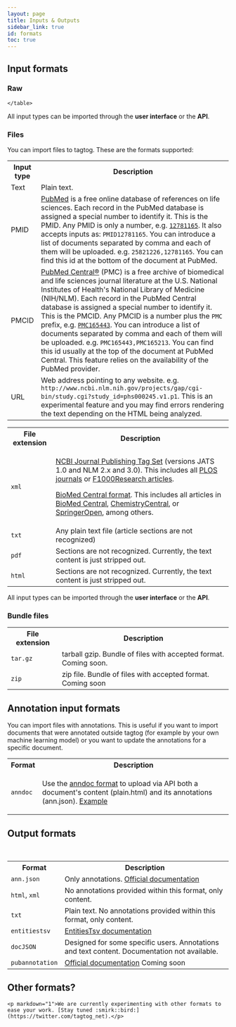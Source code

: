 ```yaml
---
layout: page
title: Inputs & Outputs
sidebar_link: true
id: formats
toc: true
---
```


<div class="page-section">
  <h2>Input formats</h2>
  <div class="two-third-col">
    <h3>Raw</h3>
    <table style="width:100%">
      <tr>
        <th>Input type</th>
        <th>Description</th>
      </tr>
      <tr>
        <td>Text</td>
        <td>Plain text.</td>
      </tr>
      <tr>
        <td>PMID</td>
        <td><a href="https://www.ncbi.nlm.nih.gov/pubmed">PubMed</a> is a free online database of references on life sciences. Each record in the PubMed database is assigned a special number to identify it. This is the PMID. Any PMID is only a number, e.g. <code><a href="https://www.ncbi.nlm.nih.gov/pubmed/12781165">12781165</a></code>. It also accepts inputs as: <code>PMID12781165</code>. You can introduce a list of documents separated by comma and each of them will be uploaded. e.g. <code>25821226,12781165</code>. You can find this id at the bottom of the document at PubMed.</td>
      </tr>
      <tr>
        <td>PMCID</td>
        <td><a href="https://www.ncbi.nlm.nih.gov/pmc/">PubMed Central®</a> (PMC) is a free archive of biomedical and life sciences journal literature at the U.S. National Institutes of Health's National Library of Medicine (NIH/NLM). Each record in the PubMed Central database is assigned a special number to identify it. This is the PMCID. Any PMCID is a number plus the <code>PMC</code> prefix, e.g. <code><a href="https://www.ncbi.nlm.nih.gov/pmc/articles/PMC165443/">PMC165443</a></code>. You can introduce a list of documents separated by comma and each of them will be uploaded. e.g. <code>PMC165443,PMC165213</code>. You can find this id usually at the top of the document at PubMed Central. This feature relies on the availability of the PubMed provider.</td>
      </tr>
      <tr>
        <td>URL</td>
        <td>Web address pointing to any website. e.g. <code>http://www.ncbi.nlm.nih.gov/projects/gap/cgi-bin/study.cgi?study_id=phs000245.v1.p1</code>. This is an experimental feature and you may find errors rendering the text depending on the HTML being analyzed.</td>
      </tr>

    </table>
  </div>
  <div class="one-third-col">
    <div class="message">
      All input types can be imported through the <strong>user interface</strong> or the <strong>API</strong>.
    </div>
  </div>
  <div class="two-third-col">
    <h3>Files</h3>
    <p>You can import files to tagtog. These are the formats supported:</p>
    <table style="width:100%">
      <tr>
        <th>File extension</th>
        <th>Description</th>
      </tr>
      <tr>
        <td><code>xml</code></td>
        <td><p><a href="http://jats.nlm.nih.gov/publishing/">NCBI Journal Publishing Tag Set</a> (versions JATS 1.0 and NLM 2.x and 3.0). This includes all <a href="http://www.plos.org/">PLOS journals</a> or <a href="http://f1000research.com/">F1000Research articles</a>.</p>
            <p><a href="http://www.biomedcentral.com/about/xml">BioMed Central format</a>. This includes all articles in <a href="http://www.biomedcentral.com/">BioMed Central</a>, <a href="http://www.chemistrycentral.com/">ChemistryCentral</a>, or <a href="http://www.springeropen.com/)">SpringerOpen</a>, among others.</p></td>
      </tr>
      <tr>
        <td><code>txt</code></td>
        <td>Any plain text file (article sections are not recognized)</td>
      </tr>
      <tr>
        <td><code>pdf</code></td>
        <td>Sections are not recognized. Currently, the text content is just stripped out.</td>
      </tr>
      <tr>
        <td><code>html</code></td>
        <td>Sections are not recognized. Currently, the text content is just stripped out.</td>
      </tr>
    </table>
  </div>
  <div class="one-third-col">
    <div class="message">
      All input types can be imported through the <strong>user interface</strong> or the <strong>API</strong>.
    </div>
  </div>

  <div class="two-third-col">
    <h3>Bundle files</h3>
    <table style="width:100%">
      <tr>
        <th>File extension</th>
        <th>Description</th>
      </tr>
      <tr>
        <td><code>tar.gz</code></td>
        <td><span class="soon">tarball gzip. Bundle of files with accepted format.</span> Coming soon.</td>
      </tr>
      <tr>
        <td><code>zip</code></td>
        <td><span class="soon">zip file. Bundle of files with accepted format.</span> Coming soon</td>
      </tr>
    </table>
  </div>

  <div class="one-third-col">

  </div>


</div>
<div class="page-section">
  <h2>Annotation input formats</h2>
  <div class="two-third-col">
    <p>You can import files with annotations. This is useful if you want to import documents that were annotated outside tagtog (for example by your own machine learning model) or you want to update the annotations for a specific document.</p>
    <table style="width:100%">
      <tr>
        <th>Format</th>
        <th>Description</th>
      </tr>
      <tr>
        <td><code>anndoc</code></td>
        <td><p>Use the <a href="anndoc.html">anndoc format</a> to upload via API both a document's content (plain.html) and its annotations (ann.json). <a title="tagtog - How to upload annotated documents?" href="/train-your-own-models.html#how-to-upload-annotated-documents">Example</a></p></td>
      </tr>
    </table>
  </div>
  <div class="one-third-col">

  </div>
</div>

<div class="page-section">
  <h2>Output formats</h2>
  <br/>
  <div class="two-third-col">
    <table style="width:100%">
      <tr>
        <th>Format</th>
        <th>Description</th>
      </tr>
      <tr>
        <td><code>ann.json</code></td>
        <td>Only annotations. <a title="tagtog - ann doc" href="/anndoc.html">Official documentation</a></td>
      </tr>      
      <tr>
        <td><code>html</code>, <code>xml</code></td>
        <td>No annotations provided within this format, only content.</td>
      </tr>
      <tr>
        <td><code>txt</code></td>
        <td>Plain text. No annotations provided within this format, only content.</td>
      </tr>
      <tr>
        <td><code>entitiestsv</code></td>
        <td><a href="/EntitiesTsv">EntitiesTsv documentation</a></td>
      </tr>
      <tr>
        <td><code>docJSON</code></td>
        <td>Designed for some specific users. Annotations and text content. Documentation not available.</td>
      </tr>
      <tr>
        <td><code>pubannotation</code></td>
        <td><span class="soon"><a href="http://www.pubannotation.org/docs/annotation-format/">Official documentation</a></span> Coming soon</td>
      </tr>
    </table>
  </div>
  <div class="one-third-col">

  </div>
  <div class="two-third-col">
    <h2>Other formats?</h2>

    <p markdown="1">We are currently experimenting with other formats to ease your work. [Stay tuned :smirk::bird:](https://twitter.com/tagtog_net).</p>
  </div>

</div>
